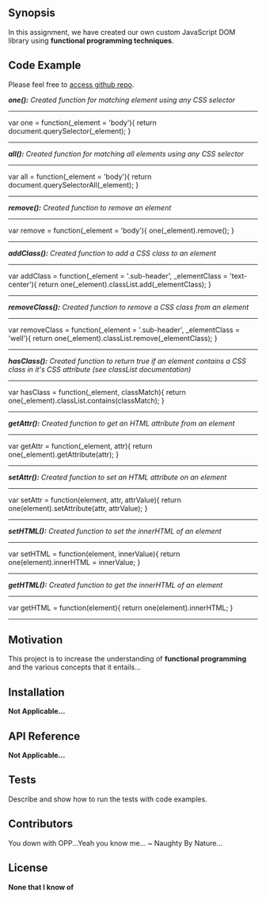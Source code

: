 ## Synopsis

In this assignment, we have created our own custom JavaScript DOM library using **functional programming techniques**.

## Code Example

Please feel free to [access github repo](https://github.com/kbrook10/w5d1-make-a-library).

***one():*** *Created function for matching element using any CSS selector*
* * *
var one = function(_element = 'body'){
    return document.querySelector(_element);
}
* * *  
***all():*** *Created function for matching all elements using any CSS selector*
* * *
var all = function(_element = 'body'){
    return document.querySelectorAll(_element);
}
* * *
***remove():*** *Created function to remove an element*
* * *
var remove = function(_element = 'body'){
     one(_element).remove();
}
* * *
***addClass():*** *Created function to add a CSS class to an element*
* * *
var addClass = function(_element = '.sub-header', _elementClass = 'text-center'){
        return one(_element).classList.add(_elementClass);
}
* * *
***removeClass():*** *Created function to remove a CSS class from an element*
* * *
var removeClass = function(_element = '.sub-header', _elementClass = 'well'){
        return one(_element).classList.remove(_elementClass);
}
* * *
***hasClass():*** *Created function to return true if an element contains a CSS class in it's CSS attribute (see classList documentation)*
* * *
var hasClass = function(_element, classMatch){
    return one(_element).classList.contains(classMatch);
}
* * *
***getAttr():*** *Created function to get an HTML attribute from an element*
* * *
var getAttr = function(_element, attr){
    return one(_element).getAttribute(attr);
}
* * *
***setAttr():*** *Created function to set an HTML attribute on an element*
* * *
var setAttr = function(element, attr, attrValue){
    return one(element).setAttribute(attr, attrValue);
}
* * *
***setHTML():*** *Created function to set the innerHTML of an element*
* * *
var setHTML = function(element, innerValue){
    return one(element).innerHTML = innerValue;
}
* * *
***getHTML():*** *Created function to get the innerHTML of an element*
* * *
var getHTML = function(element){
    return one(element).innerHTML;
}
* * *


## Motivation

This project is to increase the understanding of **functional programming** and the various concepts that it entails...

## Installation

**Not Applicable...**

## API Reference

**Not Applicable...**

## Tests

Describe and show how to run the tests with code examples.

## Contributors

You down with OPP...Yeah you know me... ~ Naughty By Nature...

## License

**None that I know of**
